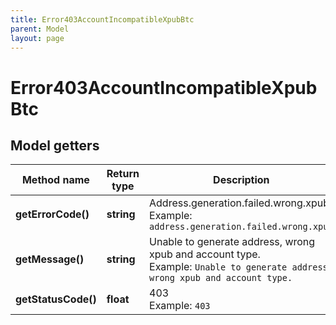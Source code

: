 ```yaml
---
title: Error403AccountIncompatibleXpubBtc
parent: Model
layout: page
---
```


# Error403AccountIncompatibleXpubBtc

## Model getters

Method name | Return type | Description | Notes
------------ | ------------- | ------------- | -------------
**getErrorCode()** | **string** | Address.generation.failed.wrong.xpub <br>Example: `address.generation.failed.wrong.xpub` |
**getMessage()** | **string** | Unable to generate address, wrong xpub and account type. <br>Example: `Unable to generate address, wrong xpub and account type.` |
**getStatusCode()** | **float** | 403 <br>Example: `403` |

